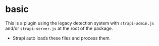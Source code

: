 # basic

This is a plugin using the legacy detection system with `strapi-admin.js` and/or `strapi-server.js` at the root of the package.

- Strapi auto loads these files and process them.
